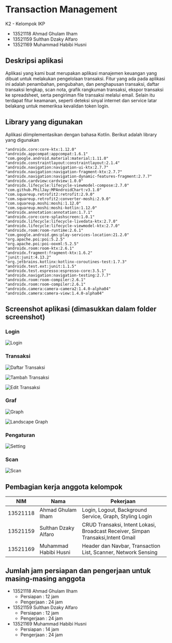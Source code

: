 # Transaction Management

K2 - Kelompok IKP

- 13521118 Ahmad Ghulam Ilham
- 13521159 Sulthan Dzaky Alfaro
- 13521169 Muhammad Habibi Husni

## Deskripsi aplikasi

Aplikasi yang kami buat merupakan aplikasi manajemen keuangan yang dibuat untuk melakukan pengelolaan transaksi. Fitur yang ada pada aplikasi ini adalah penambahan, pengubahan, dan penghapusan transaksi, daftar transaksi lengkap, scan nota, grafik rangkuman transaksi, ekspor transaksi ke spreadsheet, serta pengiriman file transaksi melalui email. Selain itu terdapat fitur keamanan, seperti deteksi sinyal internet dan service latar belakang untuk memeriksa kevalidan token login.

## Library yang digunakan

Aplikasi diimplementasikan dengan bahasa Kotlin.
Berikut adalah library yang digunakan

    "androidx.core:core-ktx:1.12.0"
    "androidx.appcompat:appcompat:1.6.1"
    "com.google.android.material:material:1.11.0"
    "androidx.constraintlayout:constraintlayout:2.1.4"
    "androidx.navigation:navigation-ui-ktx:2.7.7"
    "androidx.navigation:navigation-fragment-ktx:2.7.7"
    "androidx.navigation:navigation-dynamic-features-fragment:2.7.7"
    "androidx.cardview:cardview:1.0.0"
    "androidx.lifecycle:lifecycle-viewmodel-compose:2.7.0"
    "com.github.PhilJay:MPAndroidChart:v3.1.0"
    "com.squareup.retrofit2:retrofit:2.9.0"
    "com.squareup.retrofit2:converter-moshi:2.9.0"
    "com.squareup.moshi:moshi:1.12.0"
    "com.squareup.moshi:moshi-kotlin:1.12.0"
    "androidx.annotation:annotation:1.7.1"
    "androidx.core:core-splashscreen:1.0.1"
    "androidx.lifecycle:lifecycle-livedata-ktx:2.7.0"
    "androidx.lifecycle:lifecycle-viewmodel-ktx:2.7.0"
    "androidx.room:room-runtime:2.6.1"
    "com.google.android.gms:play-services-location:21.2.0"
    "org.apache.poi:poi:5.2.5"
    "org.apache.poi:poi-ooxml:5.2.5"
    "androidx.room:room-ktx:2.6.1"
    "androidx.fragment:fragment-ktx:1.6.2"
    "junit:junit:4.13.2"
    "org.jetbrains.kotlinx:kotlinx-coroutines-test:1.7.3"
    "androidx.test.ext:junit:1.1.5"
    "androidx.test.espresso:espresso-core:3.5.1"
    "androidx.navigation:navigation-testing:2.7.7"
    "androidx.room:room-compiler:2.6.1"
    "androidx.room:room-compiler:2.6.1"
    "androidx.camera:camera-camera2:1.4.0-alpha04"
    "androidx.camera:camera-view:1.4.0-alpha04"

## Screenshot aplikasi (dimasukkan dalam folder screenshot)

### Login

![Login](screenshot/Login.jpg)

### Transaksi

![Daftar Transaksi](screenshot/Daftar%20Transaksi.jpg)

![Tambah Transaksi](screenshot/Tambah%20Transaksi.jpg)

![Edit Transaksi](screenshot/Edit%20Transaksi.jpg)

### Graf

![Graph](screenshot/Graph.jpg)

![Landscape Graph](screenshot/Landscape%20Graph.jpg)

### Pengaturan

![Setting](screenshot/Setting.jpg)

### Scan

![Scan](screenshot/Scan.jpg)

## Pembagian kerja anggota kelompok

| NIM       | Nama                          | Pekerjaan           |
|-----------|-------------------------------|---------------------|
| 13521118  | Ahmad Ghulam Ilham        |  Login, Logout, Background Service, Graph, Styling Login|
| 13521159  | Sulthan Dzaky Alfaro  | CRUD Transaksi, Intent Lokasi, Broadcast Receiver, Simpan Transaksi,Intent Gmail |
| 13521169  | Muhammad Habibi Husni  | Header dan Navbar,  Transaction List, Scanner, Network Sensing|

## Jumlah jam persiapan dan pengerjaan untuk masing-masing anggota

- 13521118 Ahmad Ghulam Ilham
    - Persiapan : 12 jam
    - Pengerjaan : 24 jam
- 13521159 Sulthan Dzaky Alfaro
    - Persiapan : 12 jam
    - Pengerjaan : 24 jam
- 13521169 Muhammad Habibi Husni
    - Persiapan : 14 jam
    - Pengerjaan : 24 jam